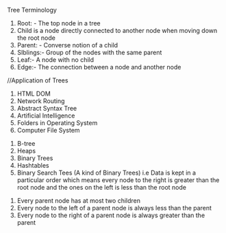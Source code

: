 Tree Terminology

1. Root: - The top node in a tree
2. Child is a node directly connected to another node when moving down the root node
3. Parent: - Converse notion of a child
4. SIblings:- Group of the nodes with the same parent
5. Leaf:- A node with no child
6. Edge:- The connection between a node and another node

//Application of Trees

1. HTML DOM
2. Network Routing
3. Abstract Syntax Tree
4. Artificial Intelligence
5. Folders in Operating System
6. Computer File System

<!-- Different Types of Trees -->

1. B-tree
2. Heaps
3. Binary Trees
4. Hashtables
5. Binary Search Tees (A kind of Binary Trees) i.e Data is kept in a particular order which means every node to the right is greater than the root node and the ones on the left is less than the root node

<!-- Binary Search Trees -->

1. Every parent node has at most two children
2. Every node to the left of a parent node is always less than the parent
3. Every node to the right of a parent node is always greater than the parent
